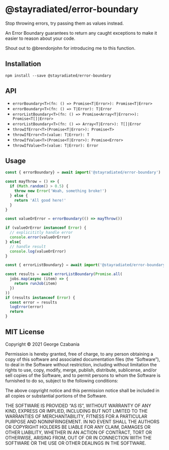 # @stayradiated/error-boundary

Stop throwing errors, try passing them as values instead.

An Error Boundary guarantees to return any caught exceptions to make it easier
to reason about your code.

Shout out to @brendonjohn for introducing me to this function.

## Installation

```shell
npm install --save @stayradiated/error-boundary
```

## API

- `errorBoundary<T>(fn: () => Promise<T|Error>): Promise<T|Error>`
- `errorBoundary<T>(fn: () => T|Error): T|Error`
- `errorListBoundary<T>(fn: () => Promise<Array<T|Error>>): Promise<T[]|Error>`
- `errorListBoundary<T>(fn: () => Array<T|Error>): T[]|Error`
- `throwIfError<T>(Promise<T|Error>): Promise<T>`
- `throwIfError<T>(value: T|Error): T`
- `throwIfValue<T>(Promise<T|Error>): Promise<Error>`
- `throwIfValue<T>(value: T|Error): Error`

## Usage

```javascript
const { errorBoundary} = await import('@stayradiated/error-boundary')

const mayThrow = () => {
  if (Math.random() > 0.5) {
    throw new Error('Woah, something broke!')
  } else {
    return 'All good here!'
  }
}

const valueOrError = errorBoundary(() => mayThrow())

if (valueOrError instanceof Error) {
  // explicititly handle error
  console.error(valueOrError)
} else{
  // handle result
  console.log(valueOrError)
}
```

```javascript
const { errorListBoundary} = await import('@stayradiated/error-boundary')

const results = await errorListBoundary(Promise.all(
  jobs.map(async (item) => {
    return runJob(item)
  })
))
if (results instanceof Error) {
  const error = results
  logError(error)
  return
}
```

## MIT License

Copyright © 2021 George Czabania

Permission is hereby granted, free of charge, to any person obtaining a copy of
this software and associated documentation files (the “Software”), to deal in
the Software without restriction, including without limitation the rights to
use, copy, modify, merge, publish, distribute, sublicense, and/or sell copies
of the Software, and to permit persons to whom the Software is furnished to do
so, subject to the following conditions:

The above copyright notice and this permission notice shall be included in all
copies or substantial portions of the Software.

THE SOFTWARE IS PROVIDED “AS IS”, WITHOUT WARRANTY OF ANY KIND, EXPRESS OR
IMPLIED, INCLUDING BUT NOT LIMITED TO THE WARRANTIES OF MERCHANTABILITY,
FITNESS FOR A PARTICULAR PURPOSE AND NONINFRINGEMENT. IN NO EVENT SHALL THE
AUTHORS OR COPYRIGHT HOLDERS BE LIABLE FOR ANY CLAIM, DAMAGES OR OTHER
LIABILITY, WHETHER IN AN ACTION OF CONTRACT, TORT OR OTHERWISE, ARISING FROM,
OUT OF OR IN CONNECTION WITH THE SOFTWARE OR THE USE OR OTHER DEALINGS IN THE
SOFTWARE.
